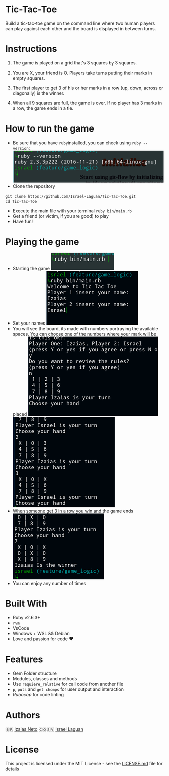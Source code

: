 # Tic-Tac-Toe
Build a tic-tac-toe game on the command line where two human players can play against each other and the board is displayed in between turns.

# Instructions

 1. The game is played on a grid that's 3 squares by 3 squares.

 2. You are X, your friend is O. Players take turns putting their marks in empty squares.
          
 3. The first player to get 3 of his or her marks in a row (up, down, across or diagonally) is the winner.
          
 4. When all 9 squares are full, the game is over. If no player has 3 marks in a row, the game ends in a tie. 

# How to run the game

 * Be sure that you have `ruby`installed, you can check using `ruby --version`:
![version](ruby-version.png)
 * Clone the repository 
```
git clone https://github.com/Israel-Laguan/Tic-Tac-Toe.git
cd Tic-Tac-Toe
```
 * Execute the main file with your terminal
  `ruby bin/main.rb`
 * Get a friend (or victim, if you are good) to play 
 * Have fun!

# Playing the game

* Starting the game
![welcome](ruby.png)
* Set your names
![names](chomp.png)
* You will see the board, its made with numbers portraying the available spaces.
You can choose one of the numbers where your mark will be placed
![board](board.png)
![plating](playing.png)
* When someone get 3 in a row you win and the game ends
![win](win.png)
* You can enjoy any number of times

# Built With
* Ruby v2.6.3+
* `rvm`
* VsCode
* Windows + WSL && Debian
* Love and passion for code ❤️

# Features

* Gem Folder structure
* Modules, classes and methods
* Use `requiere_relative` for call code from another file
* `p`, `puts` and `get chomps` for user output and interaction
* *Rubocop* for code linting

# Authors
🇧🇷 [Izaias Neto](https://www.github.com/izaiasneto4)
🇨🇴🇸🇻 [Israel Laguan](https://www.github.com/Israel-Laguan)

# License

This project is licensed under the MIT License - see the [LICENSE.md](LICENSE.md) file for details 
